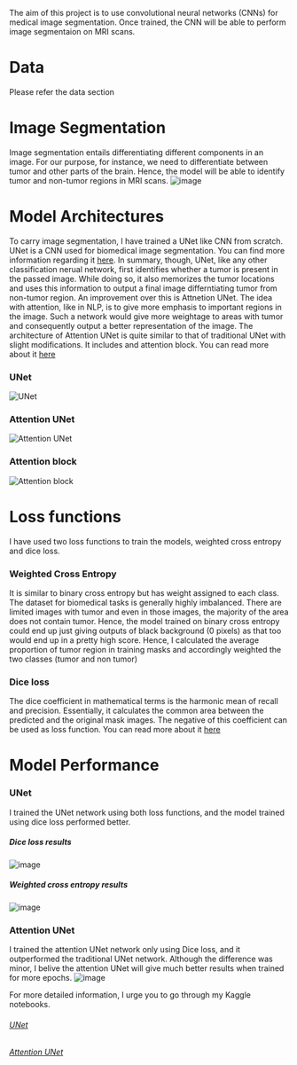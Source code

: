 The aim of this project is to use convolutional neural networks (CNNs) for medical image segmentation. Once trained, the CNN will be able to perform image segmentaion 
on MRI scans.

# Data
Please refer the data section

# Image Segmentation
Image segmentation entails differentiating different components in an image. For our purpose, for instance, we need to differentiate between tumor and other parts of
the brain. Hence, the model will be able to identify tumor and non-tumor regions in MRI scans.
![image](https://user-images.githubusercontent.com/98767932/161025979-5ffd3ddf-56fe-4898-bc7a-e0dddfdb5da8.png)

# Model Architectures
To carry image segmentation, I have trained a UNet like CNN from scratch. UNet is a CNN used for biomedical image segmentation. You can find more information regarding it [here](https://arxiv.org/abs/1505.04597). In summary, though, UNet, like any other classification nerual network, first identifies whether a tumor is present in the passed image. While doing so, it also memorizes the tumor locations and uses this information to output a final image differntiating tumor from non-tumor region. An improvement over this is Attnetion UNet. The idea with attention, like in NLP, is to give more emphasis to important regions in the image. Such a network would give more weightage to areas with tumor and consequently output a better representation of the image. The architecture of Attention UNet is quite similar to that of traditional UNet with slight modifications. It includes and attention block. You can read more about it [here](https://arxiv.org/abs/1804.03999)
### UNet
![UNet](https://user-images.githubusercontent.com/98767932/161028294-9be7fd3d-7767-4649-ab97-aeb94c8b1b03.png)
### Attention UNet
![Attention UNet](https://user-images.githubusercontent.com/98767932/161028449-b25db755-50d1-43e7-ae6f-4ff9a2d86f43.png)
### Attention block
![Attention block](https://user-images.githubusercontent.com/98767932/161028491-3fb670d8-46ec-4585-8096-02c908a0b0cc.png)

# Loss functions
I have used two loss functions to train the models, weighted cross entropy and dice loss.
### Weighted Cross Entropy
It is similar to binary cross entropy but has weight assigned to each class. The dataset for biomedical tasks is generally highly imbalanced. There are limited images with tumor and even in those images, the majority of the area does not contain tumor. Hence, the model trained on binary cross entropy could end up just giving outputs of black background (0 pixels) as that too would end up in a pretty high score. Hence, I calculated the average proportion of tumor region in training masks and accordingly weighted the two classes (tumor and non tumor)

### Dice loss
The dice coefficient in mathematical terms is the harmonic mean of recall and precision. Essentially, it calculates the common area between the predicted and the original mask images. The negative of this coefficient can be used as loss function. You can read more about it [here](https://www.jeremyjordan.me/semantic-segmentation/#loss)

# Model Performance

### UNet
I trained the UNet network using both loss functions, and the model trained using dice loss performed better.
##### Dice loss results
![image](https://user-images.githubusercontent.com/98767932/161030810-5f6ff91e-deea-4cfb-a3f0-08e7e039a5ff.png)
##### Weighted cross entropy results
![image](https://user-images.githubusercontent.com/98767932/161030921-af93b4e2-17e2-46d7-b32b-1ed60e40ac7e.png)

### Attention UNet
I trained the attention UNet network only using Dice loss, and it outperformed the traditional UNet network. Although the difference was minor, I belive the attention UNet will give much better results when trained for more epochs.
![image](https://user-images.githubusercontent.com/98767932/161031237-9421f52b-7cf5-4271-a0ff-8bb23f017825.png)

For more detailed information, I urge you to go through my Kaggle notebooks.

###### [UNet](https://www.kaggle.com/code/shashank069/brainmri-image-segmentation-attentionunet/notebook?scriptVersionId=91727533)
###### [Attention UNet](https://www.kaggle.com/code/shashank069/brainmri-image-segmentation-attentionunet/notebook?scriptVersionId=91727533)




